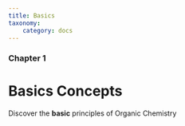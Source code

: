 ```yaml
---
title: Basics
taxonomy:
    category: docs
---
```


### Chapter 1

# Basics Concepts

Discover the **basic** principles of Organic Chemistry
